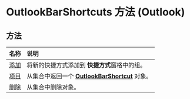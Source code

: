 
# OutlookBarShortcuts 方法 (Outlook)

## 方法



|**名称**|**说明**|
|:-----|:-----|
|[添加](801d1a9e-f2b6-cbcd-8181-003eba1025b2.md)|将新的快捷方式添加到 **快捷方式**窗格中的组。|
|[项目](bbb22cb3-4c24-1bc6-67fa-b2d1cd297bcf.md)|从集合中返回一个  **[OutlookBarShortcut](fae05770-1b06-1ddd-e2db-8428e64bd1e2.md)** 对象。|
|[删除](378607fc-4d35-6d3b-041c-ae819d095065.md)|从集合中删除对象。|
